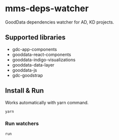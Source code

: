 # mms-deps-watcher
GoodData dependencies watcher for AD, KD projects.

## Supported libraries

* gdc-app-components
* gooddata-react-components
* gooddata-indigo-visualizations
* gooddata-data-layer
* gooddata-js
* gdc-goodstrap

## Install & Run

Works automatically with yarn command.
```
yarn
```

### Run watchers
```
run
```
